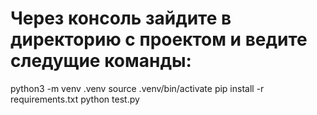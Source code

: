 # Через консоль зайдите в директорию с проектом и ведите следущие команды:

python3 -m venv .venv
source .venv/bin/activate
pip install -r requirements.txt
python test.py
